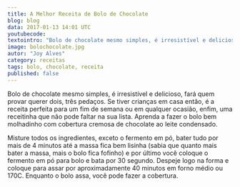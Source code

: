```yaml
---
title: A Melhor Receita de Bolo de Chocolate
blog: blog
data: 2017-01-13 14:01 UTC
youtubecode:
textointro: "Bolo de chocolate mesmo simples, é irresistível e delicioso, fará quem provar querer dois, três pedaços. Se tiver crianças em casa então, é a receita perfeita para um fim de semana ou em qualquer ocasião, enfim, uma receitinha que não pode faltar na sua lista. Aprenda a fazer o bolo bem molhadinho com cobertura cremosa de chocolate ao leite condensado."
image: bolochocolate.jpg
autor: "Joy Alves"
category: receitas
tags: bolo, chocolate, receita
published: false
---
```


Bolo de chocolate mesmo simples, é irresistível e delicioso, fará quem provar querer dois, três pedaços. Se tiver crianças em casa então, é a receita perfeita para um fim de semana ou em qualquer ocasião, enfim, uma receitinha que não pode faltar na sua lista. Aprenda a fazer o bolo bem molhadinho com cobertura cremosa de chocolate ao leite condensado.

Misture todos os ingredientes, exceto o fermento em pó, bater tudo por mais de 4 minutos até a massa fica bem lisinha (sabia que quanto mais bater a massa, mais o bolo fica fofinho) e por último você coloque o fermento em pó para bolo e bata por 30 segundo. Despeje logo na forma e coloque para assar por aproximadamente 40 minutos em forno médio ou 170C. Enquanto o bolo assa, você pode fazer a cobertura.
